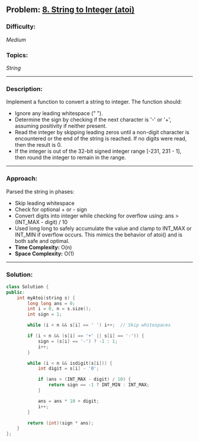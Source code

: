 ## Problem: [8. String to Integer (atoi)](https://leetcode.com/problems/string-to-integer-atoi/)

### Difficulty:
*Medium*

### Topics:
*String*

---

### Description:
Implement a function to convert a string to integer.
The function should:
- Ignore any leading whitespace (" ").
- Determine the sign by checking if the next character is '-' or '+', assuming positivity if neither present.
- Read the integer by skipping leading zeros until a non-digit character is encountered or the end of the string is reached. If no digits were read, then the result is 0.
- If the integer is out of the 32-bit signed integer range [-231, 231 - 1], then round the integer to remain in the range.

---

### Approach:
Parsed the string in phases:
- Skip leading whitespace
- Check for optional + or - sign
- Convert digits into integer while checking for overflow using: ans > (INT_MAX - digit) / 10
- Used long long to safely accumulate the value and clamp to INT_MAX or INT_MIN if overflow occurs.
This mimics the behavior of atoi() and is both safe and optimal.
- **Time Complexity:** O(n)
- **Space Complexity:** O(1)

---

### Solution:
```cpp
class Solution {
public:
    int myAtoi(string s) {
        long long ans = 0;
        int i = 0, n = s.size();
        int sign = 1;

        while (i < n && s[i] == ' ') i++;  // Skip whitespaces

        if (i < n && (s[i] == '+' || s[i] == '-')) {
            sign = (s[i] == '-') ? -1 : 1;
            i++;
        }

        while (i < n && isdigit(s[i])) {
            int digit = s[i] - '0';

            if (ans > (INT_MAX - digit) / 10) {
                return sign == -1 ? INT_MIN : INT_MAX;
            }

            ans = ans * 10 + digit;
            i++;
        }

        return (int)(sign * ans);
    }
};
```
